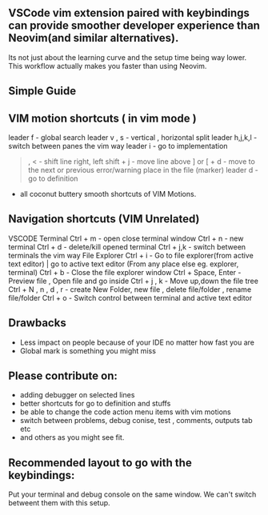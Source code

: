 ## VSCode vim extension paired with keybindings can provide smoother developer experience than Neovim(and similar alternatives). 

Its not just about the learning curve and the setup time being way lower. This workflow actually makes you faster than using Neovim. 

## Simple Guide 

## VIM motion shortcuts ( in vim mode )

leader f - global search
leader v , s - vertical , horizontal split
leader h,j,k,l - switch between panes the vim way
leader i - go to implementation 
 > , < - shift line right, left
shift + j - move line above
 ] or [  + d - move to the next or previous error/warning place in the file (marker)
leader d - go to definition

+ all coconut buttery smooth shortcuts of VIM Motions.


## Navigation shortcuts (VIM Unrelated)

VSCODE Terminal
      Ctrl + m - open close terminal window
      Ctrl + n - new terminal
      Ctrl + d - delete/kill opened terminal
      Ctrl + j,k - switch between terminals the vim way
File Explorer
      Ctrl + i - Go to file explorer(from active text editor) | go to active text editor (From any place else eg. explorer, terminal)
      Ctrl + b - Close the file explorer window
      Ctrl + Space, Enter - Preview file , Open file and go inside
      Ctrl + j , k - Move up,down the file tree 
      Ctrl + N , n , d , r - create New Folder, new file , delete file/folder , rename file/folder
      Ctrl + o - Switch control between terminal and active text editor
      
## Drawbacks 
- Less impact on people because of your IDE no matter how fast you are
- Global mark is something you might miss

## Please contribute on: 
- adding debugger on selected lines
- better shortcuts for go to definition and stuffs
- be able to change the code action menu items with vim motions
- switch between problems, debug conise, test , comments, outputs tab etc
- and others as you might see fit.

## Recommended layout to go with the keybindings: 
Put your terminal and debug console on the same window. We can't switch betweent them with this setup. 





